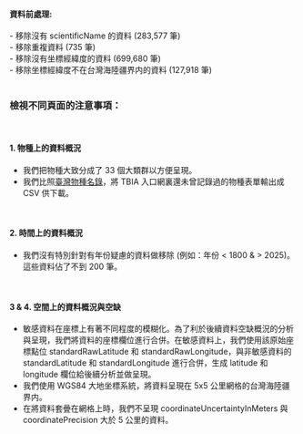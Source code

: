 <h4>資料前處理:</h4>
- 移除沒有 scientificName 的資料 (283,577 筆)<br>
- 移除重複資料 (735 筆)<br>
- 移除沒有坐標經緯度的資料 (699,680 筆)<br>
- 移除坐標經緯度不在台灣海陸疆界内的資料 (127,918 筆)<br>
<br>


<h3>檢視不同頁面的注意事項：</h3>
<br>

#### 1. 物種上的資料概況<br>
- 我們把物種大致分成了 33 個大類群以方便呈現。<br>
- 我們比照[臺灣物種名錄](https://taicol.tw/)，將 TBIA 入口網裏還未曾記錄過的物種表單輸出成 CSV 供下載。<br>
<br>

#### 2. 時間上的資料概況<br>
- 我們沒有特別針對有年份疑慮的資料做移除 (例如：年份 < 1800 & > 2025)。這些資料佔了不到 200 筆。<br>
<br>

#### 3 & 4. 空間上的資料概況與空缺<br>
- 敏感資料在座標上有著不同程度的模糊化。為了利於後續資料空缺概況的分析與呈現，我們將資料的座標欄位進行合併。在敏感資料上，我們使用該原始座標點位 standardRawLatitude 和 standardRawLongitude，與非敏感資料的 standardLatitude 和 standardLongitude 進行合併，生成 latitude 和 longitude 欄位給後續分析並做呈現。
- 我們使用 WGS84 大地坐標系統，將資料呈現在 5x5 公里網格的台灣海陸疆界内。<br> 
- 在將資料套曡在網格上時，我們不呈現 coordinateUncertaintyInMeters 與 coordinatePrecision 大於 5 公里的資料。<br>
<br>